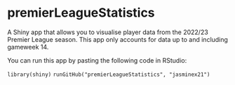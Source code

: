 # premierLeagueStatistics

A Shiny app that allows you to visualise player data from the 2022/23 Premier League season. This app only accounts for data up to and including gameweek 14.

You can run this app by pasting the following code in RStudio: 

`library(shiny)`
`runGitHub("premierLeagueStatistics", "jasminex21")`
